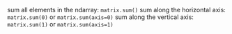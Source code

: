 sum all elements in the ndarray: `matrix.sum()`
sum along the horizontal axis: `matrix.sum(0)` or `matrix.sum(axis=0)`
sum along the vertical axis: `matrix.sum(1)` or `matrix.sum(axis=1)`
